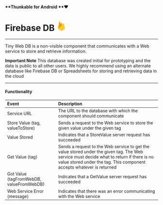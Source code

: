 #### **Thunkable for Android **❤

# Firebase DB ![](/assets/firebase-icon.png)

---

Tiny Web DB is a non-visible component that communicates with a Web service to store and retrieve information.

**Important Note** This database was created initial for prototyping and the data is public to all other users. We highly recommend using an alternate database like Firebase DB or Spreadsheets for storing and retrieving data in the cloud

---

#### Functionality

| Event | Description |
| :--- | :--- |
| Service URL | The URL to the database with which the component should communicate |
| Store Value \(tag, valueToStore\) | Sends a request to the Web service to store the given value under the given tag |
| Value Stored | Indicates that a StoreValue server request has succeeded |
| Get Value \(tag\) | Sends a request to the Web service to get the value stored under the given tag. The Web service must decide what to return if there is no value stored under the tag. This component accepts whatever is returned |
| Got Value \(tagFromWebDB, valueFromWebDB\) | Indicates that a GetValue server request has succeeded |
| Web Service Error \(message\) | Indicates that there was an error communicating with the Web service |




